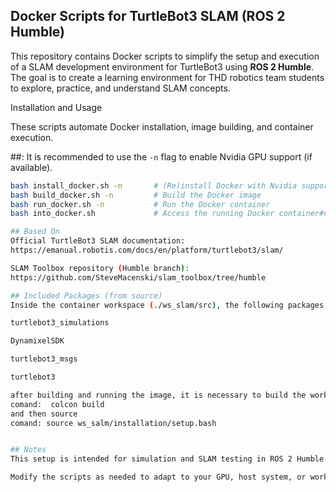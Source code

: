 ## Docker Scripts for TurtleBot3 SLAM (ROS 2 Humble)

This repository contains Docker scripts to simplify the setup and execution of a SLAM development environment for TurtleBot3 using **ROS 2 Humble**.
The goal is to create a learning environment for THD robotics team students to explore, practice, and understand SLAM concepts.

Installation and Usage

These scripts automate Docker installation, image building, and container execution.



##: It is recommended to use the `-n` flag to enable Nvidia GPU support (if available).

```bash
bash install_docker.sh -n       # (Re)install Docker with Nvidia support
bash build_docker.sh -n         # Build the Docker image
bash run_docker.sh -n           # Run the Docker container
bash into_docker.sh             # Access the running Docker container##

## Based On
Official TurtleBot3 SLAM documentation:
https://emanual.robotis.com/docs/en/platform/turtlebot3/slam/

SLAM Toolbox repository (Humble branch):
https://github.com/SteveMacenski/slam_toolbox/tree/humble

## Included Packages (from source)
Inside the container workspace (./ws_slam/src), the following packages are cloned from their official sources:

turtlebot3_simulations

DynamixelSDK

turtlebot3_msgs

turtlebot3

after building and running the image, it is necessary to build the work space (ws_slam)
comand:  colcon build
and then source
comand: source ws_salm/installation/setup.bash


## Notes
This setup is intended for simulation and SLAM testing in ROS 2 Humble.

Modify the scripts as needed to adapt to your GPU, host system, or workspace preferences.

